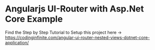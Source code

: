 # Angularjs UI-Router with Asp.Net Core Example
Find the Step by Step Tutorial to Setup this project here -> https://codinginfinite.com/angular-ui-router-nested-views-dotnet-core-application/
